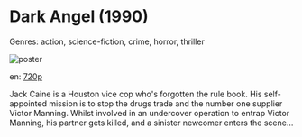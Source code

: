 # Dark Angel (1990)

Genres: action, science-fiction, crime, horror, thriller

![poster](http://image.tmdb.org/t/p/w500/RZ513qzeA5n5OH71ZTIS8T6rWt.jpg)

en:
  [720p](magnet:?xt=urn:btih:927fe851155a90c3eae4197815e16fda26c41ec4&dn=Dark+Angel+%281990%29+720p+BrRip+x264+-+YIFY&tr=udp%3A%2F%2Ftracker.openbittorrent.com%3A80%2Fannounce&tr=udp%3A%2F%2Fglotorrents.pw%3A6969%2Fannounce&tr=udp%3A%2F%2Ftracker.openbittorrent.com%3A80%2Fannounce&tr=udp%3A%2F%2Ftracker.opentrackr.org%3A1337%2Fannounce&tr=udp%3A%2F%2Fzer0day.to%3A1337%2Fannounce&tr=udp%3A%2F%2Ftracker.coppersurfer.tk%3A6969%2Fannounce)
  


Jack Caine is a Houston vice cop who's forgotten the rule book. His self-appointed mission is to stop the drugs trade and the number one supplier Victor Manning. Whilst involved in an undercover operation to entrap Victor Manning, his partner gets killed, and a sinister newcomer enters the scene...